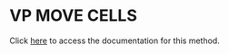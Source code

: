 <!---->
# VP MOVE CELLS

Click [here](https://developer.4d.com/docs/ViewPro/method-list#vp-move-cells) to access the documentation for this method.

